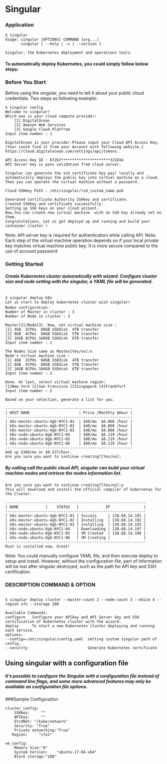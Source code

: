 # Singular

### Application


```
$ singular
Usage: singular [OPTIONS] COMMAND [arg...]
       singular [ --help | -v | --version ]

Singular, the Kubernetes deployment and operations tools.
```
#### To automatically deploy Kubernetes, you could simply follow below steps:
### Before You Start
Before using the singular, you need to tell it about your public cloud credentials. Two steps as following example:  

```
$ singular config 
Welcome to singular!
Which one is your cloud compute provider: 
    [1] DigitalOcean 
    [2] Amazon Web Services
    [3] Google Cloud Platfrom
Input item number : 1

DigitalOcean is your provider.Please input your Cloud API Access Key. [Your could find it from your Account with following website.]
https://cloud.digitalocean.com/settings/api/tokens.

API Access Key ID : 6f267**********************321D34
API Server key is pass validation from cloud server.

Singular can generate the ssh certificate key pair locally and automatically deploys the public key into virtual machine on a cloud. Then you can operate the virtual machine without a password.

Cloud SSHkey Path : /etc/singular/rsd_custom_name.pub

Generated Certificate Authority SSHkey and certificate.
Created SSHkey and certificate successfully. 
Setting up SSH keys on your cloud account.
Now,You can create new virtual machine  with an SSH key already set on them.
Congratulations, Let us get deployd up and running and build your container cluster !

```
Note: API server key is required for authentication while calling API.
Note: Each step of the virtual machine operation depends on if your local private key matches virtual machine public key. It is more secure compared to the use of account password

### Getting Started

##### Create Kubernetes cluster automatically with wizard. Configure cluster size and node setting with the singular, a YAML file will be generated.
```

$ singular deploy k8s 
Let us start to deploy kubernetes cluster wish singular!
Nodes configuration：
Number of Master in cluster : 3
Number of Node in cluster : 3

Master[3]/Node[3]. Now, set virtual machine size :
[1] 4GB  2CPUs  60GB SSDdisk  4TB transfer
[2] 8GB  4CPUs  80GB SSDdisk  5TB transfer
[3] 16GB 8CPUs 160GB SSDdisk  6TB transfer
Input item number : 1

The Nodes Size same as Mastes[Yes/no]:n
Node's virtual machine size :
[1] 4GB  2CPUs  60GB SSDdisk  4TB transfer
[2] 8GB  4CPUs  80GB SSDdisk  5TB transfer
[3] 16GB 8CPUs 160GB SSDdisk  6TB transfer
Input item number : 2

Done. At last, select virtual machine region:
[1]New York [2]San Francisco [3]Singapore [4]Frankfurt 
Input item number : 2

Based on your selection, generate a list for you. 

---------------------------------------------------------
| HOST NAME                      | Price /Monthly &Hour |
---------------------------------------------------------
| k8s-master-ubuntu-4gb-NYC1-01  | $40/mo  $0.060 /hour |
| k8s-master-ubuntu-4gb-NYC1-02  | $40/mo  $0.060 /hour |
| k8s-master-ubuntu-4gb-NYC1-03  | $40/mo  $0.060 /hour |     
| k8s-node-ubuntu-8gb-NYC1-04    | $80/mo  $0.119 /hour |
| k8s-node-ubuntu-8gb-NYC1-05    | $80/mo  $0.119 /hour |
| k8s-node-ubuntu-8gb-NYC1-06    | $80/mo  $0.119 /hour |
---------------------------------------------------------
Add up $360/mo or $0.537/hour.
Are you sure you want to continue creating?[Yes/no]:
```
##### By calling call the public cloud API, singular can build your virtual machine nodes and retrieve the nodes information list.
```
Are you sure you want to continue creating?[Yes/no]:y
This will download and install the official compiler of kubernetes for the Cluster.

---------------------------------------------------------------
| NAME            |    STATUS   |            IP               | 
---------------------------------------------------------------
| k8s-master-ubuntu-4gb-NYC1-01 | Success     | 138.68.14.191 | 
| k8s-master-ubuntu-4gb-NYC1-02 | Installing  | 138.68.14.192 |  
| k8s-master-ubuntu-4gb-NYC1-03 | installing  | 138.68.14.193 |   
| k8s-node-ubuntu-8gb-NYC1-04   | Downloading | 138.68.14.197 |   
| k8s-node-ubuntu-8gb-NYC1-05   | VM Created  | 138.68.14.198 | 
| k8s-node-ubuntu-8gb-NYC1-06   | VM Creating |        -      | 
---------------------------------------------------------------
Rust is installed now. Great!

```
Note: You could manually configure YAML file, and then execute deploy to setup and install. However, without the configuration file, part of information will be lost after singular destroyed, such as the path for API key and SSH certification.


### DESCRIPTION COMMAND & OPTION    
```

$ singular deploy cluster --master-count 2 --node-count 3 --mSize 4 --region sfo --storage 100

Available Commands:
configure   Configure your APIkey and API Server key and SSH certification of Kubernetes cluster with the wizard.
deploy      To start a new Kubernetes cluster deploying and running each service.
options:
--config=~/etc/singular/config.yaml  setting custom singular path of config.
--security                           Generate Kubernetes certificate
```
## Using singular with a configuration file
##### It’s possible to configure the Singular with a configuration file instead of command line flags, and some more advanced features may only be available as configuration file options. 

###Sample Configuration

```
cluster_config:
	SSHkey:     ""
	APIkey:     ""
	EtcdNet: "/kube/network"
	Security: "True"
	Private networking:"True"
   Region:     "sfo2"

vm_config:
    Memory Size:"8"
    System Version:    "ubuntu-17-04-x64"
    Block storage:"100"
```